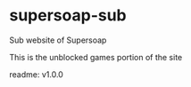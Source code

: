 # supersoap-sub

Sub website of Supersoap

This is the unblocked games portion of the site

readme: v1.0.0
